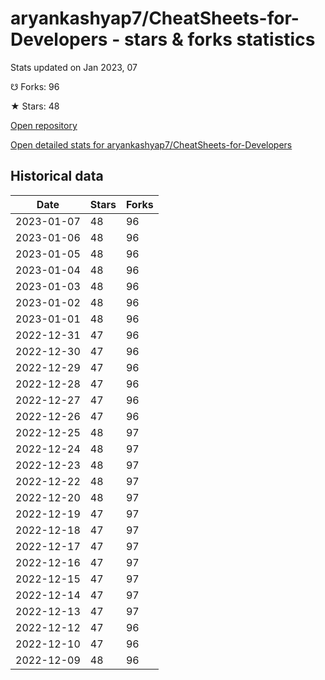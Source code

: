 # aryankashyap7/CheatSheets-for-Developers - stars & forks statistics

Stats updated on Jan 2023, 07

☋ Forks: 96

★ Stars: 48

[Open repository](https://github.com/aryankashyap7/CheatSheets-for-Developers)

[Open detailed stats for aryankashyap7/CheatSheets-for-Developers](https://reviewgithub.com/rep/aryankashyap7/CheatSheets-for-Developers)

## Historical data
| Date | Stars | Forks |
|------|-------|-------|
| 2023-01-07 | 48 | 96 | 
| 2023-01-06 | 48 | 96 | 
| 2023-01-05 | 48 | 96 | 
| 2023-01-04 | 48 | 96 | 
| 2023-01-03 | 48 | 96 | 
| 2023-01-02 | 48 | 96 | 
| 2023-01-01 | 48 | 96 | 
| 2022-12-31 | 47 | 96 | 
| 2022-12-30 | 47 | 96 | 
| 2022-12-29 | 47 | 96 | 
| 2022-12-28 | 47 | 96 | 
| 2022-12-27 | 47 | 96 | 
| 2022-12-26 | 47 | 96 | 
| 2022-12-25 | 48 | 97 | 
| 2022-12-24 | 48 | 97 | 
| 2022-12-23 | 48 | 97 | 
| 2022-12-22 | 48 | 97 | 
| 2022-12-20 | 48 | 97 | 
| 2022-12-19 | 47 | 97 | 
| 2022-12-18 | 47 | 97 | 
| 2022-12-17 | 47 | 97 | 
| 2022-12-16 | 47 | 97 | 
| 2022-12-15 | 47 | 97 | 
| 2022-12-14 | 47 | 97 | 
| 2022-12-13 | 47 | 97 | 
| 2022-12-12 | 47 | 96 | 
| 2022-12-10 | 47 | 96 | 
| 2022-12-09 | 48 | 96 | 

